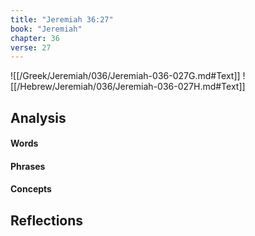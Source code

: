 ```yaml
---
title: "Jeremiah 36:27"
book: "Jeremiah"
chapter: 36
verse: 27
---
```

![[/Greek/Jeremiah/036/Jeremiah-036-027G.md#Text]]
![[/Hebrew/Jeremiah/036/Jeremiah-036-027H.md#Text]]

## Analysis

#### Words

#### Phrases

#### Concepts

## Reflections
